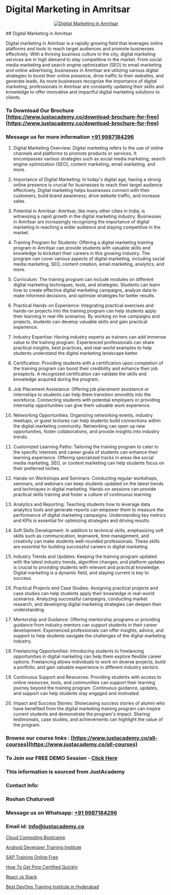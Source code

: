 # Digital Marketing in Amritsar

<p align="center">
  <a href="https://justacademy.co/course-detail/digital-marketing">
    <img src="https://justacademy.co/storage2/course_image/1676636720_course_image.webp" alt="Digital Marketing in Amritsar">
  </a>
</p>
## Digital Marketing in Amritsar

Digital marketing in Amritsar is a rapidly growing field that leverages online platforms and tools to reach target audiences and promote businesses effectively. With a thriving business culture in the city, digital marketing services are in high demand to stay competitive in the market. From social media marketing and search engine optimization (SEO) to email marketing and online advertising, businesses in Amritsar are utilizing various digital strategies to boost their online presence, drive traffic to their websites, and generate leads. As more businesses recognize the importance of digital marketing, professionals in Amritsar are constantly updating their skills and knowledge to offer innovative and impactful digital marketing solutions to clients.
### To Download Our Brochure [https://www.justacademy.co/download-brochure-for-free](https://www.justacademy.co/download-brochure-for-free)
### Message us for more information [+91 9987184296](https://api.whatsapp.com/send?phone=919987184296)
1) Digital Marketing Overview:
Digital marketing refers to the use of online channels and platforms to promote products or services. It encompasses various strategies such as social media marketing, search engine optimization (SEO), content marketing, email marketing, and more.

2) Importance of Digital Marketing:
In today's digital age, having a strong online presence is crucial for businesses to reach their target audience effectively. Digital marketing helps businesses connect with their customers, build brand awareness, drive website traffic, and increase sales.

3) Potential in Amritsar:
Amritsar, like many other cities in India, is witnessing a rapid growth in the digital marketing industry. Businesses in Amritsar are increasingly recognizing the importance of digital marketing in reaching a wider audience and staying competitive in the market.

4) Training Program for Students:
Offering a digital marketing training program in Amritsar can provide students with valuable skills and knowledge to kickstart their careers in this growing industry. The program can cover various aspects of digital marketing, including social media marketing, SEO, content creation, email marketing, analytics, and more.

5) Curriculum:
The training program can include modules on different digital marketing techniques, tools, and strategies. Students can learn how to create effective digital marketing campaigns, analyze data to make informed decisions, and optimize strategies for better results.

6) Practical Hands-on Experience:
Integrating practical exercises and hands-on projects into the training program can help students apply their learning in real-life scenarios. By working on live campaigns and projects, students can develop valuable skills and gain practical experience.

7) Industry Expertise:
Having industry experts as trainers can add immense value to the training program. Experienced professionals can share practical insights, best practices, and real-world examples to help students understand the digital marketing landscape better.

8) Certification:
Providing students with a certification upon completion of the training program can boost their credibility and enhance their job prospects. A recognized certification can validate the skills and knowledge acquired during the program.

9) Job Placement Assistance:
Offering job placement assistance or internships to students can help them transition smoothly into the workforce. Connecting students with potential employers or providing internship opportunities can give them valuable work experience.

10) Networking Opportunities:
Organizing networking events, industry meetups, or guest lectures can help students build connections within the digital marketing community. Networking can open up new opportunities, foster collaborations, and provide insights into industry trends.

11) Customized Learning Paths:
Tailoring the training program to cater to the specific interests and career goals of students can enhance their learning experience. Offering specialized tracks in areas like social media marketing, SEO, or content marketing can help students focus on their preferred niches.

12) Hands-on Workshops and Seminars:
Conducting regular workshops, seminars, and webinars can keep students updated on the latest trends and techniques in digital marketing. Hands-on sessions can provide practical skills training and foster a culture of continuous learning.

13) Analytics and Reporting:
Teaching students how to leverage data analytics tools and generate reports can empower them to measure the performance of digital marketing campaigns. Understanding key metrics and KPIs is essential for optimizing strategies and driving results.

14) Soft Skills Development:
In addition to technical skills, emphasizing soft skills such as communication, teamwork, time management, and creativity can make students well-rounded professionals. These skills are essential for building successful careers in digital marketing.

15) Industry Trends and Updates:
Keeping the training program updated with the latest industry trends, algorithm changes, and platform updates is crucial to providing students with relevant and practical knowledge. Digital marketing is a dynamic field, and staying current is key to success.

16) Practical Projects and Case Studies:
Assigning practical projects and case studies can help students apply their knowledge in real-world scenarios. Analyzing successful campaigns, conducting market research, and developing digital marketing strategies can deepen their understanding.

17) Mentorship and Guidance:
Offering mentorship programs or providing guidance from industry mentors can support students in their career development. Experienced professionals can offer insights, advice, and support to help students navigate the challenges of the digital marketing industry.

18) Freelancing Opportunities:
Introducing students to freelancing opportunities in digital marketing can help them explore flexible career options. Freelancing allows individuals to work on diverse projects, build a portfolio, and gain valuable experience in different industry sectors.

19) Continuous Support and Resources:
Providing students with access to online resources, tools, and communities can support their learning journey beyond the training program. Continuous guidance, updates, and support can help students stay engaged and motivated.

20) Impact and Success Stories:
Showcasing success stories of alumni who have benefited from the digital marketing training program can inspire current students and demonstrate the program's impact. Sharing testimonials, case studies, and achievements can highlight the value of the program.

### Browse our course links : [https://www.justacademy.co/all-courses](https://www.justacademy.co/all-courses) 
### To Join our FREE DEMO Session - [Click Here](https://www.justacademy.co/register-for-course-demo)


### This information is sourced from JustAcademy
### Contact Info:
### Roshan Chaturvedi
### Message us on Whatsapp: [+91 9987184296](https://api.whatsapp.com/send?phone=919987184296)
### Email id: [info@justacademy.co](mailto:info@justacademy.co)
                
[Cloud Computing Bootcamp](https://www.linkedin.com/pulse/cloud-computing-bootcamp-justacademy-berlin-abvoc?trackingId=dnJVXDl2%2BoR%2BOdm9YDRjMA%3D%3D&lipi=urn%3Ali%3Apage%3Ad_flagship3_company_admin%3BYf0bh%2BAUR9ioxIsyYDfCpA%3D%3D)

[Android Developer Training Institute](https://www.linkedin.com/pulse/android-developer-training-institute-justacademy-sunnyvale-go4mf/)

[SAP Training Online Free](https://medium.com/@kamblerajas684/sap-training-online-free-c48aa53f2ecb)

[How To Get Pmp Certified Quickly](https://medium.com/@mahi3106/how-to-get-pmp-certified-quickly-4204e0308cea)

[React Js Stack](https://justacademyin.github.io/justacademy/react-js-stack)

[Best DevOps Training Institute in Hyderabad](https://justacademyin.github.io/justacademy/best-devops-training-institute-in-hyderabad)

